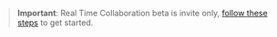 > **Important**: Real Time Collaboration beta is invite only, [follow these steps]({{site.baseurl}}/rtc/beta-access/) to get started.
